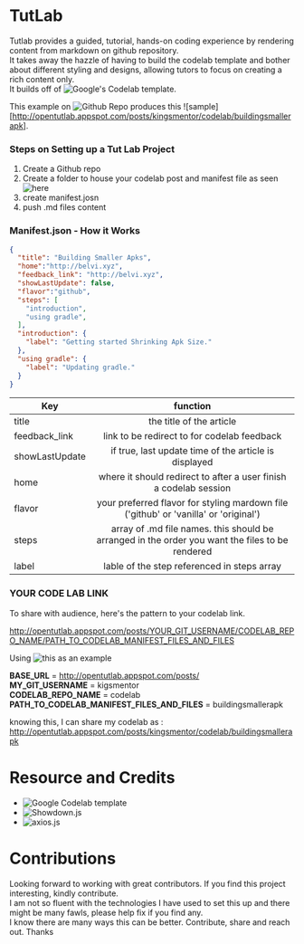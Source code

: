 # TutLab
Tutlab provides a guided, tutorial, hands-on coding experience by rendering content from markdown on github repository.<br/>
It takes away the hazzle of having to build the codelab template and bother about different styling and designs, allowing tutors to focus on creating a rich content only.<br/>
It builds off of ![Google's Codelab template](https://github.com/googlecodelabs/codelab-components).

This  example on ![Github Repo](https://github.com/KingsMentor/codelab/tree/master/buildingsmallerapk) produces this ![sample][http://opentutlab.appspot.com/posts/kingsmentor/codelab/buildingsmallerapk].

### Steps on Setting up a Tut Lab Project

1. Create a Github repo
2. Create a folder to house your codelab post and manifest file as seen ![here](https://github.com/KingsMentor/codelab/)
3. create manifest.josn
4. push .md files content 

### Manifest.json - How it Works
```json
{
  "title": "Building Smaller Apks",
  "home":"http://belvi.xyz",
  "feedback_link": "http://belvi.xyz",
  "showLastUpdate": false,
  "flavor":"github",
  "steps": [
    "introduction",
    "using gradle",
  ],
  "introduction": {
    "label": "Getting started Shrinking Apk Size."
  },
  "using gradle": {
    "label": "Updating gradle."
  }
}
```

| Key        | function           |
| ------------- |:-------------:| 
| title  | the title of the article |
| feedback_link  | link to be redirect to for codelab feedback |
| showLastUpdate  | if true, last update time of the article is displayed |
| home      | where it should redirect to after a user finish a codelab session    |  
| flavor | your preferred flavor for styling mardown file ('github' or 'vanilla' or 'original')  |  
| steps  | array of .md file names. this should be arranged in the order you want the files to be rendered |
| label  | lable of the step referenced in steps array |

### YOUR CODE LAB LINK
To share with audience, here's the pattern to your codelab link.

http://opentutlab.appspot.com/posts/YOUR_GIT_USERNAME/CODELAB_REPO_NAME/PATH_TO_CODELAB_MANIFEST_FILES_AND_FILES

Using ![this as an example](https://github.com/KingsMentor/codelab)

**BASE_URL**                                          =    http://opentutlab.appspot.com/posts/ <br/>
**MY_GIT_USERNAME**                                   =    kigsmentor <br/>
**CODELAB_REPO_NAME**                                 =    codelab <br/>
**PATH_TO_CODELAB_MANIFEST_FILES_AND_FILES**          =    buildingsmallerapk

knowing this, I can share my codelab as : http://opentutlab.appspot.com/posts/kingsmentor/codelab/buildingsmallerapk

# Resource and Credits
* ![Google Codelab template](https://github.com/googlecodelabs/codelab-components)
* ![Showdown.js](https://github.com/showdownjs/showdown)
* ![axios.js](https://github.com/mzabriskie/axios)

# Contributions

Looking forward to working with great contributors. If you find this project interesting, kindly contribute.<br/>
I am not so fluent with the technologies I have used to set this up and  there might be many fawls, please help fix if you find any.<br/>
I know there are many ways this can be better. Contribute, share and reach out. Thanks




 
